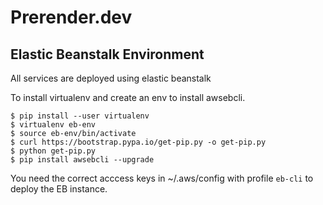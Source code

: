 # Prerender.dev

## Elastic Beanstalk Environment

All services are deployed using elastic beanstalk

To install virtualenv and create an env to install awsebcli.

```
$ pip install --user virtualenv
$ virtualenv eb-env
$ source eb-env/bin/activate
$ curl https://bootstrap.pypa.io/get-pip.py -o get-pip.py
$ python get-pip.py
$ pip install awsebcli --upgrade
```

You need the correct acccess keys in ~/.aws/config with profile `eb-cli` to deploy the EB instance.